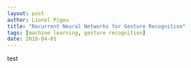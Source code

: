```yaml
---
layout: post
author: Lionel Pigou
title: "Recurrent Neural Networks for Gesture Recognition"
tags: [machine learning, gesture recognition]
date: 2018-04-01
---
```


test